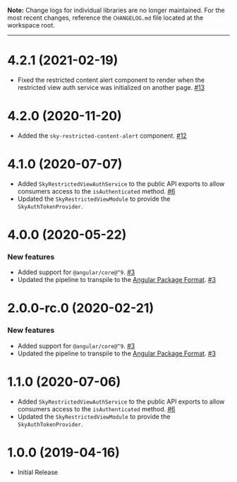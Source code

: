 **Note:** Change logs for individual libraries are no longer maintained. For the most recent changes, reference the `CHANGELOG.md` file located at the workspace root.

___
# 4.2.1 (2021-02-19)

- Fixed the restricted content alert component to render when the restricted view auth service was initialized on another page. [#13](https://github.com/blackbaud/skyux-lib-restricted-view/pull/13)

# 4.2.0 (2020-11-20)

- Added the `sky-restricted-content-alert` component. [#12](https://github.com/blackbaud/skyux-lib-restricted-view/pull/12)

# 4.1.0 (2020-07-07)

- Added `SkyRestrictedViewAuthService` to the public API exports to allow consumers access to the `isAuthenticated` method. [#6](https://github.com/blackbaud/skyux-lib-restricted-view/pull/6)
- Updated the `SkyRestrictedViewModule` to provide the `SkyAuthTokenProvider`.

# 4.0.0 (2020-05-22)

### New features

- Added support for `@angular/core@^9`. [#3](https://github.com/blackbaud/skyux-lib-restricted-view/pull/3)
- Updated the pipeline to transpile to the [Angular Package Format](https://docs.google.com/document/d/1CZC2rcpxffTDfRDs6p1cfbmKNLA6x5O-NtkJglDaBVs/preview). [#3](https://github.com/blackbaud/skyux-lib-restricted-view/pull/3)

# 2.0.0-rc.0 (2020-02-21)

### New features

- Added support for `@angular/core@^9`. [#3](https://github.com/blackbaud/skyux-lib-restricted-view/pull/3)
- Updated the pipeline to transpile to the [Angular Package Format](https://docs.google.com/document/d/1CZC2rcpxffTDfRDs6p1cfbmKNLA6x5O-NtkJglDaBVs/preview). [#3](https://github.com/blackbaud/skyux-lib-restricted-view/pull/3)

# 1.1.0 (2020-07-06)
- Added `SkyRestrictedViewAuthService` to the public API exports to allow consumers access to the `isAuthenticated` method. [#6](https://github.com/blackbaud/skyux-lib-restricted-view/pull/6)
- Updated the `SkyRestrictedViewModule` to provide the `SkyAuthTokenProvider`.

# 1.0.0 (2019-04-16)
- Initial Release
